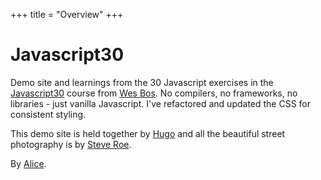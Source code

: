+++
title = "Overview"
+++

# Javascript30

Demo site and learnings from the 30 Javascript exercises in the [Javascript30](https://javascript30.com) course from [Wes Bos](https://wesbos.com). No compilers, no frameworks, no libraries - just vanilla Javascript. I've refactored and updated the CSS for consistent styling.

This demo site is held together by [Hugo](https://gohugo.io) and all the beautiful street photography is by [Steve Roe](https://unsplash.com/@steveroe_).

By [Alice](https://www.alicegherbison.com).